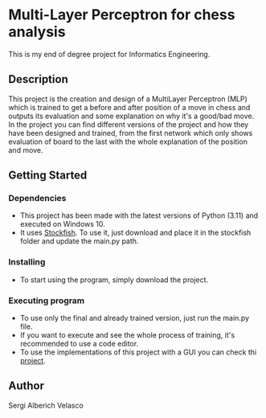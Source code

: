 # Multi-Layer Perceptron for chess analysis

This is my end of degree project for Informatics Engineering.

## Description

This project is the creation and design of a MultiLayer Perceptron (MLP) which is trained to get a before and after position of a move in chess and outputs its evaluation and some explanation on why it's a good/bad move.
In the project you can find different versions of the project and how they have been designed and trained, from the first network which only shows evaluation of board to the last with the whole explanation of the position and move.

## Getting Started

### Dependencies

* This project has been made with the latest versions of Python (3.11) and executed on Windows 10.
* It uses [Stockfish](https://github.com/official-stockfish/Stockfish). To use it, just download and place it in the stockfish folder and update the main.py path.

### Installing

* To start using the program, simply download the project.

### Executing program

* To use only the final and already trained version, just run the main.py file.
* If you want to execute and see the whole process of training, it's recommended to use a code editor.
* To use the implementations of this project with a GUI you can check thi [project](https://github.com/sergial273/TFG-Perceptro).

## Author

Sergi Alberich Velasco